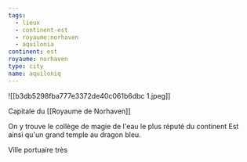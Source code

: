 ```yaml
---
tags:
  - lieux
  - continent-est
  - royaume:norhaven
  - aquilonia
continent: est
royaume: norhaven
type: city
name: aquiloniq
---
```


![[b3db5298fba777e3372de40c061b6dbc 1.jpeg]]


Capitale du [[Royaume de Norhaven]]

On y trouve le collège de magie de l'eau le plus réputé du continent Est ainsi qu'un grand temple au dragon bleu.

Ville portuaire très 

